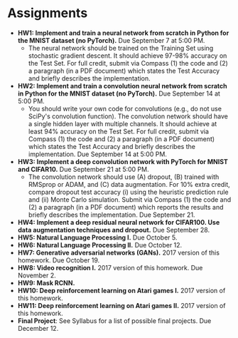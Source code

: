 # Assignments

- **HW1: Implement and train a neural network from scratch in Python for the MNIST dataset (no PyTorch).** Due September 7 at 5:00 PM.
    - The neural network should be trained on the Training Set using stochastic gradient descent. It should achieve 97-98% accuracy on the Test Set. For full credit, submit via Compass (1) the code and (2) a paragraph (in a PDF document) which states the Test Accuracy and briefly describes the implementation.
- **HW2: Implement and train a convolution neural network from scratch in Python for the MNIST dataset (no PyTorch).** Due September 14 at 5:00 PM.
    - You should write your own code for convolutions (e.g., do not use SciPy's convolution function). The convolution network should have a single hidden layer with multiple channels. It should achieve at least 94% accuracy on the Test Set. For full credit, submit via Compass (1) the code and (2) a paragraph (in a PDF document) which states the Test Accuracy and briefly describes the implementation. Due September 14 at 5:00 PM.
- **HW3: Implement a deep convolution network with PyTorch for MNIST and CIFAR10.** Due September 21 at 5:00 PM.
    - The convolution network should use (A) dropout, (B) trained with RMSprop or ADAM, and (C) data augmentation. For 10% extra credit, compare dropout test accuracy (i) using the heuristic prediction rule and (ii) Monte Carlo simulation. Submit via Compass (1) the code and (2) a paragraph (in a PDF document) which reports the results and briefly describes the implementation. Due September 21.
- **HW4: Implement a deep residual neural network for CIFAR100. Use data augmentation techniques and dropout.** Due September 28.
- **HW5: Natural Language Processing I.** Due October 5.
- **HW6: Natural Language Processing II.** Due October 12.
- **HW7: Generative adversarial networks (GANs).** 2017 version of this homework. Due October 19.
- **HW8: Video recognition I.** 2017 version of this homework. Due November 2.
- **HW9: Mask RCNN.**
- **HW10: Deep reinforcement learning on Atari games I.** 2017 version of this homework.
- **HW11: Deep reinforcement learning on Atari games II.** 2017 version of this homework.
- **Final Project**: See Syllabus for a list of possible final projects. Due December 12.